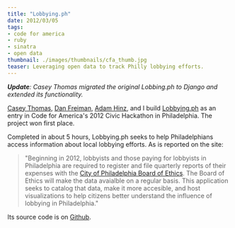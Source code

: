 ```yaml
---
title: "Lobbying.ph"
date: 2012/03/05
tags:
- code for america
- ruby
- sinatra
- open data
thumbnail: ./images/thumbnails/cfa_thumb.jpg
teaser: Leveraging open data to track Philly lobbying efforts.
---
```


<i><b>Update</b>: Casey Thomas migrated the original Lobbing.ph to Django and extended its functionality.</i>

[Casey Thomas](http://twitter.com/caseypt), [Dan Freiman](http://twitter.com/dannyjf), [Adam Hinz](http://twitter.com/ahinz), and I build [Lobbying.ph](http://lobbying.ph) as an entry in Code for America's 2012 Civic Hackathon in Philadelphia. The project won first place.

Completed in about 5 hours, Lobbying.ph seeks to help Philadelphians access information about local lobbying efforts. As is reported on the site:

> "Beginning in 2012, lobbyists and those paying for lobbyists in Philadelphia are required to register and file quarterly reports of their expenses with the <a href="http://www.phila.gov/ethicsboard/lobbying.html">City of Philadelphia Board of Ethics</a>. The Board of Ethics will make the data avaialble on a regular basis. This application seeks to catalog that data, make it more accesible, and host visualizations to help citizens better understand the influence of lobbying in Philadelphia."

Its source code is on <a href="https://github.com/caseypt/lobbying.ph">Github</a>.
